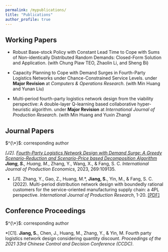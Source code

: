 ```yaml
---
permalink: /mypublications/
title: "Publications"
author_profile: true
---
```


Working Papers
-----

* Robust Base-stock Policy with Constant Lead Time to Cope with Sums of Non-identically Distributed Random Demands: Closed-Form Solution and Application. (with Chung Piaw TEO, Zhaolin Li, and Sheng Bi)

* Capacity Planning to Cope with  Demand Surges in Fourth-Party Logistics Networks under Chance-Constrained Service Levels. under **Major Revision** at _Computers & Operations Research_. (with Min Huang and Yunan Liu)

* Multi-period fourth-party logistics network design from the viability perspective: A double-layer Q-learning based collaborative hyper-heuristic algorithm. under **Major Revision** at _International Journal of Production Research_. (with Min Huang and Yuxin Zhang)

Journal Papers
-----
$^{\*}$: corresponding author

*[J2]. [Fourth-Party Logistics Network Design with Demand Surge: A Greedy Scenario-Reduction and Scenario-Price based Decomposition Algorithm](https://doi.org/10.1016/j.ijpe.2023.109135)
**Jiang, S.**, Huang, M.*, Zhang, Y., Wang, X., & Fang, S. C.
_International Journal of Production Economics_, 2023, 269:109135.

* [J1]. Zhang, Y., Gao, Z., Huang, M.*, **Jiang, S.**, Yin, M., & Fang, S. C. (2022). Multi-period distribution network design with boundedly rational customers for the service-oriented manufacturing supply chain: a 4PL perspective. _International Journal of Production Research_, 1-20. [[PDF]](https://www.tandfonline.com/doi/full/10.1080/00207543.2022.2140220)

Conference Proceedings
-----
$^{\*}$: corresponding author

*[C1]. **Jiang, S.**, Chen, J., Huang, M., Zhang, Y., & Yin, M. Fourth party logistics network design considering quantity discount. _Proceedings of the 2021 33rd Chinese Control and Decision Conference (CCDC)_.
